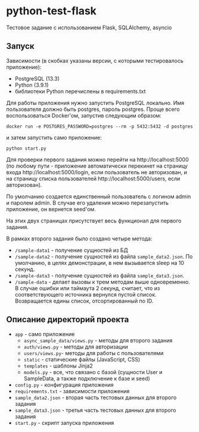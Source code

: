 # python-test-flask
Тестовое задание с использованием Flask, SQLAlchemy, asyncio

## Запуск
Зависимости (в скобках указаны версии, с которыми тестировалось приложение):
* PostgreSQL  (13.3)
* Python (3.9.1)
* библиотеки Python перечислены в requirements.txt

Для работы приложения нужно запустить PostgreSQL локально.
Имя пользователя должно быть postgres, пароль postgres. Проще всего
воспользоваться Docker'ом, запустив следующим образом:
```
docker run -e POSTGRES_PASSWORD=postgres --rm -p 5432:5432 -d postgres
```

и затем запустить само приложение:
```
python start.py
```
Для проверки первого задания можно перейти на http://localhost:5000 (по любому
пути -  приложение автоматически перекинет на страницу входа
http://localhost:5000/login, если пользователь не авторизован, и на страницу
списка пользователей http://localhost:5000/users, если авторизован).

По умолчанию создается единственный пользователь с логином admin и
паролем admin. В случае его удаления можно перезапустить приложение, он
вернется seed'ом.

На этих двух страницах присутствует весь функционал для первого задания.

В рамках второго задания было создано четыре метода:
* `/sample-data1` - получение сущностей из БД
* `/sample-data2` - получение сущностей из файла `sample_data2.json`. По
    умолчанию, в целях демонстрации, в нем вызывается sleep на 10 секунд.
* `/sample-data3` - получение сущностей из файла `sample_data3.json`.
* `/sample-data` - делает вызовы к трем методам выше одновременно. В случае
    ошибки или таймаута 2 секунд, считает, что из соответствующего источника
    вернулся пустой список. Возвращается едины список, отсортированный по ID.

## Описание директорий проекта
* `app` - само приложение
  * `async_sample_data/views.py` - методы для второго задания
  * `auth/views.py` - методы для авторизации
  * `users/views.py`- методы для работы с пользователями
  * `static` - статические файлы (JavaScript, CSS)
  * `templates` - шаблоны Jinja2
  * `models.py` - все, что связано с базой (сущности User и SampleData, а также
        подключение к базе и seed)
* `config.py` - конфигурация приложения
* `requirements.txt` - зависимости приложения
* `sample_data2.json` - вторая часть тестовых данных для второго задания
* `sample_data3.json` - третья часть тестовых данных для второго задания
* `start.py` - скрипт запуска приложения